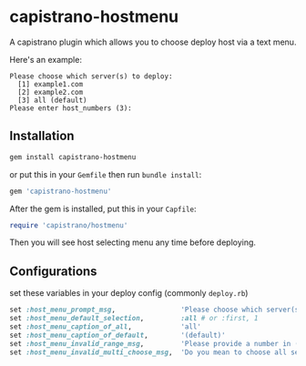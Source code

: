 # capistrano-hostmenu
A capistrano plugin which allows you to choose deploy host via a text menu.

Here's an example:

~~~
Please choose which server(s) to deploy:
  [1] example1.com
  [2] example2.com
  [3] all (default)
Please enter host_numbers (3):
~~~

## Installation

~~~sh
gem install capistrano-hostmenu
~~~

or put this in your `Gemfile` then run `bundle install`:

~~~ruby
gem 'capistrano-hostmenu'
~~~

After the gem is installed, put this in your `Capfile`:

~~~ruby
require 'capistrano/hostmenu'
~~~

Then you will see host selecting menu any time before deploying.

## Configurations

set these variables in your deploy config (commonly `deploy.rb`)

~~~ruby
set :host_menu_prompt_msg,                'Please choose which server(s) to deploy:'.blue
set :host_menu_default_selection,         :all # or :first, 1
set :host_menu_caption_of_all,            'all'
set :host_menu_caption_of_default,        '(default)'
set :host_menu_invalid_range_msg,         'Please provide a number in (1..%d)'.red
set :host_menu_invalid_multi_choose_msg,  'Do you mean to choose all servers?'.red
~~~

